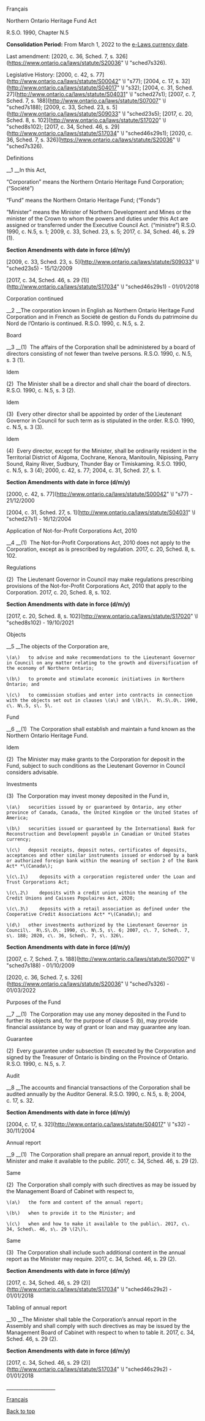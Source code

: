 [<a id="Top"></a>Français](http://www.ontario.ca/fr/lois/loi/90n05)

Northern Ontario Heritage Fund Act

R\.S\.O\. 1990, Chapter N\.5

__Consolidation Period:__  From March 1, 2022 to the [e\-Laws currency date](http://www.e-laws.gov.on.ca/navigation?file=currencyDates&lang=en)\.

Last amendment: [2020, c\. 36, Sched\. 7, s\. 326](https://www.ontario.ca/laws/statute/S20036" \l "sched7s326)\.

Legislative History: [2000, c\. 42, s\. 77](http://www.ontario.ca/laws/statute/S00042" \l "s77); [2004, c\. 17, s\. 32](http://www.ontario.ca/laws/statute/S04017" \l "s32); [2004, c\. 31, Sched\. 27](http://www.ontario.ca/laws/statute/S04031" \l "sched27s1); [2007, c\. 7, Sched\. 7, s\. 188](http://www.ontario.ca/laws/statute/S07007" \l "sched7s188); [2009, c\. 33, Sched\. 23, s\. 5](http://www.ontario.ca/laws/statute/S09033" \l "sched23s5); [2017, c\. 20, Sched\. 8, s\. 102](http://www.ontario.ca/laws/statute/S17020" \l "sched8s102); [2017, c\. 34, Sched\. 46, s\. 29](http://www.ontario.ca/laws/statute/S17034" \l "sched46s29s1); [2020, c\. 36, Sched\. 7, s\. 326](https://www.ontario.ca/laws/statute/S20036" \l "sched7s326)\.

Definitions

__1 __In this Act,

“Corporation” means the Northern Ontario Heritage Fund Corporation; \(“Société”\)

“Fund” means the Northern Ontario Heritage Fund; \(“Fonds”\)

“Minister” means the Minister of Northern Development and Mines or the minister of the Crown to whom the powers and duties under this Act are assigned or transferred under the Executive Council Act\. \(“ministre”\) R\.S\.O\. 1990, c\. N\.5, s\. 1; 2009, c\. 33, Sched\. 23, s\. 5; 2017, c\. 34, Sched\. 46, s\. 29 \(1\)\.

__Section Amendments with date in force \(d/m/y\)__

[2009, c\. 33, Sched\. 23, s\. 5](http://www.ontario.ca/laws/statute/S09033" \l "sched23s5) \- 15/12/2009

[2017, c\. 34, Sched\. 46, s\. 29 \(1\)](http://www.ontario.ca/laws/statute/S17034" \l "sched46s29s1) \- 01/01/2018

Corporation continued

__2 __The corporation known in English as Northern Ontario Heritage Fund Corporation and in French as Société de gestion du Fonds du patrimoine du Nord de l’Ontario is continued\.  R\.S\.O\. 1990, c\. N\.5, s\. 2\.

Board

__3 __\(1\)  The affairs of the Corporation shall be administered by a board of directors consisting of not fewer than twelve persons\.  R\.S\.O\. 1990, c\. N\.5, s\. 3 \(1\)\.

Idem

\(2\)  The Minister shall be a director and shall chair the board of directors\.  R\.S\.O\. 1990, c\. N\.5, s\. 3 \(2\)\.

Idem

\(3\)  Every other director shall be appointed by order of the Lieutenant Governor in Council for such term as is stipulated in the order\.  R\.S\.O\. 1990, c\. N\.5, s\. 3 \(3\)\.

Idem

\(4\)  Every director, except for the Minister, shall be ordinarily resident in the Territorial District of Algoma, Cochrane, Kenora, Manitoulin, Nipissing, Parry Sound, Rainy River, Sudbury, Thunder Bay or Timiskaming\.  R\.S\.O\. 1990, c\. N\.5, s\. 3 \(4\); 2000, c\. 42, s\. 77; 2004, c\. 31, Sched\. 27, s\. 1\.

__Section Amendments with date in force \(d/m/y\)__

[2000, c\. 42, s\. 77](http://www.ontario.ca/laws/statute/S00042" \l "s77) \- 21/12/2000

[2004, c\. 31, Sched\. 27, s\. 1](http://www.ontario.ca/laws/statute/S04031" \l "sched27s1) \- 16/12/2004

Application of Not\-for\-Profit Corporations Act, 2010

__4 __\(1\)  The Not\-for\-Profit Corporations Act, 2010 does not apply to the Corporation, except as is prescribed by regulation\. 2017, c\. 20, Sched\. 8, s\. 102\.

Regulations

\(2\)  The Lieutenant Governor in Council may make regulations prescribing provisions of the Not\-for\-Profit Corporations Act, 2010 that apply to the Corporation\. 2017, c\. 20, Sched\. 8, s\. 102\.

__Section Amendments with date in force \(d/m/y\)__

[2017, c\. 20, Sched\. 8, s\. 102](http://www.ontario.ca/laws/statute/S17020" \l "sched8s102) \- 19/10/2021

Objects

__5 __The objects of the Corporation are,

	\(a\)	to advise and make recommendations to the Lieutenant Governor in Council on any matter relating to the growth and diversification of the economy of Northern Ontario;

	\(b\)	to promote and stimulate economic initiatives in Northern Ontario; and

	\(c\)	to commission studies and enter into contracts in connection with the objects set out in clauses \(a\) and \(b\)\.  R\.S\.O\. 1990, c\. N\.5, s\. 5\.

Fund

__6 __\(1\)  The Corporation shall establish and maintain a fund known as the Northern Ontario Heritage Fund\.

Idem

\(2\)  The Minister may make grants to the Corporation for deposit in the Fund, subject to such conditions as the Lieutenant Governor in Council considers advisable\.

Investments

\(3\)  The Corporation may invest money deposited in the Fund in,

	\(a\)	securities issued by or guaranteed by Ontario, any other province of Canada, Canada, the United Kingdom or the United States of America;

	\(b\)	securities issued or guaranteed by the International Bank for Reconstruction and Development payable in Canadian or United States currency;

	\(c\)	deposit receipts, deposit notes, certificates of deposits, acceptances and other similar instruments issued or endorsed by a bank or authorized foreign bank within the meaning of section 2 of the Bank Act* *\(Canada\);

	\(c\.1\)	deposits with a corporation registered under the Loan and Trust Corporations Act;

	\(c\.2\)	deposits with a credit union within the meaning of the Credit Unions and Caisses Populaires Act, 2020;

	\(c\.3\)	deposits with a retail association as defined under the Cooperative Credit Associations Act* *\(Canada\); and

	\(d\)	other investments authorized by the Lieutenant Governor in Council\.  R\.S\.O\. 1990, c\. N\.5, s\. 6; 2007, c\. 7, Sched\. 7, s\. 188; 2020, c\. 36, Sched\. 7, s\. 326\.

__Section Amendments with date in force \(d/m/y\)__

[2007, c\. 7, Sched\. 7, s\. 188](http://www.ontario.ca/laws/statute/S07007" \l "sched7s188) \- 01/10/2009

[2020, c\. 36, Sched\. 7, s\. 326](https://www.ontario.ca/laws/statute/S20036" \l "sched7s326) \- 01/03/2022

Purposes of the Fund

__7 __\(1\)  The Corporation may use any money deposited in the Fund to further its objects and, for the purpose of clause 5 \(b\), may provide financial assistance by way of grant or loan and may guarantee any loan\.

Guarantee

\(2\)  Every guarantee under subsection \(1\) executed by the Corporation and signed by the Treasurer of Ontario is binding on the Province of Ontario\.  R\.S\.O\. 1990, c\. N\.5, s\. 7\.

Audit

__8 __The accounts and financial transactions of the Corporation shall be audited annually by the Auditor General\.  R\.S\.O\. 1990, c\. N\.5, s\. 8; 2004, c\. 17, s\. 32\.

__Section Amendments with date in force \(d/m/y\)__

[2004, c\. 17, s\. 32](http://www.ontario.ca/laws/statute/S04017" \l "s32) \- 30/11/2004

Annual report

<a id="BK332"></a>__9 __\(1\)  The Corporation shall prepare an annual report, provide it to the Minister and make it available to the public\. 2017, c\. 34, Sched\. 46, s\. 29 \(2\)\.

Same

\(2\)  The Corporation shall comply with such directives as may be issued by the Management Board of Cabinet with respect to,

	\(a\)	the form and content of the annual report;

	\(b\)	when to provide it to the Minister; and

	\(c\)	when and how to make it available to the public\. 2017, c\. 34, Sched\. 46, s\. 29 \(2\)\.

Same

\(3\)  The Corporation shall include such additional content in the annual report as the Minister may require\. 2017, c\. 34, Sched\. 46, s\. 29 \(2\)\.

__Section Amendments with date in force \(d/m/y\)__

[2017, c\. 34, Sched\. 46, s\. 29 \(2\)](http://www.ontario.ca/laws/statute/S17034" \l "sched46s29s2) \- 01/01/2018

Tabling of annual report

<a id="BK333"></a>__10 __The Minister shall table the Corporation’s annual report in the Assembly and shall comply with such directives as may be issued by the Management Board of Cabinet with respect to when to table it\. 2017, c\. 34, Sched\. 46, s\. 29 \(2\)\.

__Section Amendments with date in force \(d/m/y\)__

[2017, c\. 34, Sched\. 46, s\. 29 \(2\)](http://www.ontario.ca/laws/statute/S17034" \l "sched46s29s2) \- 01/01/2018

\_\_\_\_\_\_\_\_\_\_\_\_\_\_\_\_\_\_\_\_

[Français](http://www.ontario.ca/fr/lois/loi/90n05)

[Back to top](#Top)

